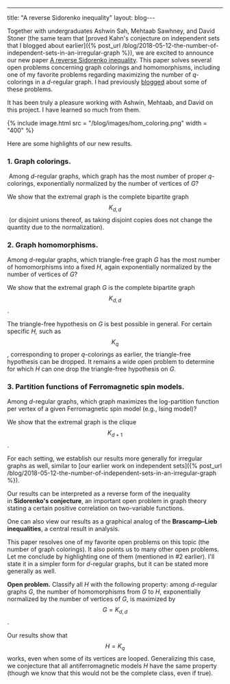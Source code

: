 ---
title: "A reverse Sidorenko inequality"
layout: blog---

Together with undergraduates Ashwin Sah, Mehtaab Sawhney, and David Stoner (the same team that [proved Kahn's conjecture on independent sets that I blogged about earlier]({% post_url /blog/2018-05-12-the-number-of-independent-sets-in-an-irregular-graph %}),
we are excited to announce our new paper [A reverse Sidorenko inequality](https://arxiv.org/abs/1809.09462). This paper solves several open problems concerning graph colorings and homomorphisms, including one of my favorite problems regarding maximizing the number of _q_-colorings in a _d_-regular graph. I had previously [blogged](https://yufeizhao.wordpress.com/2016/10/29/extremal-regular-graphs/) about some of these problems.

It has been truly a pleasure working with Ashwin, Mehtaab, and David on this project. I have learned so much from them.

{% include image.html 
    src = "/blog/images/hom_coloring.png"
    width = "400"
%}

Here are some highlights of our new results.

### 1. Graph colorings.

 Among _d_-regular graphs, which graph has the most number of proper _q_\-colorings, exponentially normalized by the number of vertices of _G_?

We show that the extremal graph is the complete bipartite graph $$K_{d,d}$$ (or disjoint unions thereof, as taking disjoint copies does not change the quantity due to the normalization).

### 2. Graph homomorphisms.

Among _d_-regular graphs, which triangle-free graph _G_ has the most number of homomorphisms into a fixed _H_, again exponentially normalized by the number of vertices of _G_?

We show that the extremal graph _G_ is the complete bipartite graph $$K_{d,d}$$.

The triangle-free hypothesis on _G_ is best possible in general. For certain specific _H,_ such as $$K_q$$, corresponding to proper _q_-colorings as earlier, the triangle-free hypothesis can be dropped. It remains a wide open problem to determine for which _H_ can one drop the triangle-free hypothesis on _G_.

### 3. Partition functions of Ferromagnetic spin models.

Among _d_-regular graphs, which graph maximizes the log-partition function per vertex of a given Ferromagnetic spin model (e.g., Ising model)?

We show that the extremal graph is the clique $$K_{d+1}$$.

For each setting, we establish our results more generally for irregular graphs as well, similar to [our earlier work on independent sets]({% post_url /blog/2018-05-12-the-number-of-independent-sets-in-an-irregular-graph %}).

Our results can be interpreted as a reverse form of the inequality in **Sidorenko's conjecture**, an important open problem in graph theory stating a certain positive correlation on two-variable functions.

One can also view our results as a graphical analog of the **Brascamp–Lieb inequalities**, a central result in analysis.

This paper resolves one of my favorite open problems on this topic (the number of graph colorings). It also points us to many other open problems. Let me conclude by highlighting one of them (mentioned in #2 earlier). I'll state it in a simpler form for _d_-regular graphs, but it can be stated more generally as well.

**Open problem.** Classify all _H_ with the following property: among _d_-regular graphs _G_, the number of homomorphisms from _G_ to _H_, exponentially normalized by the number of vertices of _G_, is maximized by $$G = K_{d,d}$$.

Our results show that $$H = K_q$$ works, even when some of its vertices are looped. Generalizing this case, we conjecture that all antiferromagnetic models _H_ have the same property (though we know that this would not be the complete class, even if true).
